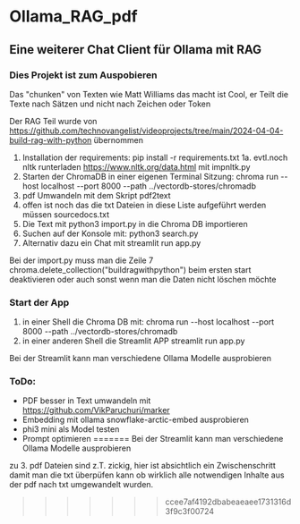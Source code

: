 # Ollama_RAG_pdf

## Eine weiterer Chat Client für Ollama mit RAG

### Dies Projekt ist zum Auspobieren

Das "chunken" von Texten wie Matt Williams das macht ist Cool, er Teilt die Texte nach Sätzen und nicht nach Zeichen oder Token

Der RAG Teil wurde von https://github.com/technovangelist/videoprojects/tree/main/2024-04-04-build-rag-with-python übernommen

1. Installation der requirements: pip install -r requirements.txt
1a. evtl.noch nltk runterladen https://www.nltk.org/data.html mit impnltk.py
3. Starten der ChromaDB in einer eigenen Terminal Sitzung: chroma run --host localhost --port 8000 --path ../vectordb-stores/chromadb
4. pdf Umwandeln mit dem Skript pdf2text
5. offen ist noch das die txt Dateien in diese Liste aufgeführt werden müssen sourcedocs.txt
6. Die Text mit python3 import.py in die Chroma DB importieren
7. Suchen auf der Konsole mit: python3 search.py <yoursearch>
8. Alternativ dazu ein Chat mit streamlit run app.py 

Bei der import.py muss man die Zeile 7
chroma.delete_collection("buildragwithpython")
beim ersten start deaktivieren oder auch sonst wenn man die Daten nicht löschen möchte

### Start der App
1. in einer Shell die Chroma DB mit:
chroma run --host localhost --port 8000 --path ../vectordb-stores/chromadb
2. in einer anderen Shell die Streamlit APP
streamlit run app.py 

Bei der Streamlit kann man verschiedene Ollama Modelle ausprobieren

### ToDo:
* PDF besser in Text umwandeln mit https://github.com/VikParuchuri/marker
* Embedding mit ollama snowflake-arctic-embed ausprobieren
* phi3 mini als Model testen
* Prompt optimieren
=======
Bei der Streamlit kann man verschiedene Ollama Modelle ausprobieren

zu 3. pdf Dateien sind z.T. zickig, hier ist absichtlich ein Zwischenschritt damit man die txt überpüfen kann ob wirklich alle notwendigen Inhalte aus der pdf nach txt umgewandelt wurden.
>>>>>>> ccee7af4192dbabeaeaee1731316d3f9c3f00724

